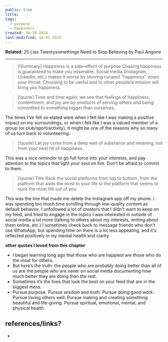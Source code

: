 ```yaml
---
public: true
title: 
tags:
  - purpose
  - happiness
created: 30-10-2024
last-modified: 18-01-2025
---
```

**Related**: 25 Lies Twentysomethings Need to Stop Believing by Paul Angone

---

> [!Summary] Happiness is a side-effect of purpose
> Chasing happiness is guaranteed to make you miserable. Social media (Instagram, LinkedIn, etc.) makes it worse by shoving curated "happiness" down your throat. Choosing to be useful and to other people/a mission will bring you happiness.


> [!quote] 
> Time and time again, we see that feelings of happiness, contentment, and joy are by-products of serving others and being committed to something bigger than ourselves. 

The times I've felt so elated were when I felt like I was making a positive impact on my surroundings, or when I felt like I was a valued member of a group (or club/sport/activity). It might be one of the reasons why  so many of us turn back to volunteering.


> [!quote] 
> Let joy come from a deep well of substance and meaning, not from your next hit of happiness. 

This was a nice reminder to go full force into your interests, and pay attention to the topics that light your soul on fire. Don't be afraid to commit to them.


> [!quote] Title
> Rank the social platforms from top to bottom, from the platform that adds the most to your life to the platform that seems to suck the most life out of you.

This was the line that made me delete the Instagram app off my phone. I was spending too much time scrolling through low-quality content as default behavior. I unfollowed a lot of creators that I didn't want to keep on my feed, and tried to engage in the topics I was interested in outside of social media a lot more (talking to others about my interests, writing about them online, etc.) I sometimes check back to message friends who don't use WhatsApp, but spending time on there is a lot less appealing, and it's reflected positively in my mental health and clarity.

**other quotes I loved from this chapter**
* I began learning long ago that those who are happiest are those who do the most for others. 
* But here’s the truth: the people who are probably doing better than all of us are the people who are never on social media documenting how much better they are doing than the rest. 
* Sometimes it’s the lives that look the best on your feed that are in the biggest mess. 
* Pursue purpose. Pursue wisdom and truth. Pursue doing good work. Pursue loving others well. Pursue making and creating something beautiful and life-giving. Pursue spiritual, emotional, mental, and physical health. 

## references/links?
* 
